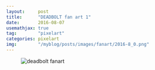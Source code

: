 ```yaml
---
layout:     post
title:      "DEADBOLT fan art 1"
date:       2016-08-07
usemathjax: true
tag:        "pixelart"
categories: pixelart
img:        "/myblog/posts/images/fanart/2016-8_0.png"
---
```


<figure>
    <img class="art" src="{{ site.image_location }}/fanart/2016-8_0.png" alt="deadbolt fanart"/>
</figure>